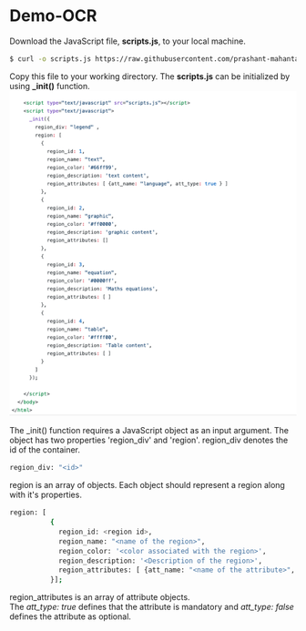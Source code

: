 # Demo-OCR

Download the JavaScript file, **scripts.js**, to your local machine.
```sh
$ curl -o scripts.js https://raw.githubusercontent.com/prashant-mahanta/demo-ocr/master/scripts.js
```

Copy this file to your working directory. The **scripts.js** can be initialized by using **_init()** function.
![Initializing Script](https://github.com/n-ambati/demo-ocr/blob/master/ocr/Screenshot%202019-05-31%20at%202.55.10%20PM.png)

The _init() function requires a JavaScript object as an input argument.
The object has two properties 'region_div' and 'region'.
region_div denotes the id of the container.
```sh
region_div: "<id>"
```
region is an array of objects. Each object should represent a region along with it's properties.
```sh
region: [
          {
            region_id: <region id>,
            region_name: "<name of the region>",
            region_color: '<color associated with the region>',
            region_description: '<Description of the region>',
            region_attributes: [ {att_name: "<name of the attribute>", att_type: <boolean> } ]
          }];
```
region_attributes is an array of attribute objects.     
The *att_type: true* defines that the attribute is mandatory and *att_type: false* defines the attribute as optional.           
